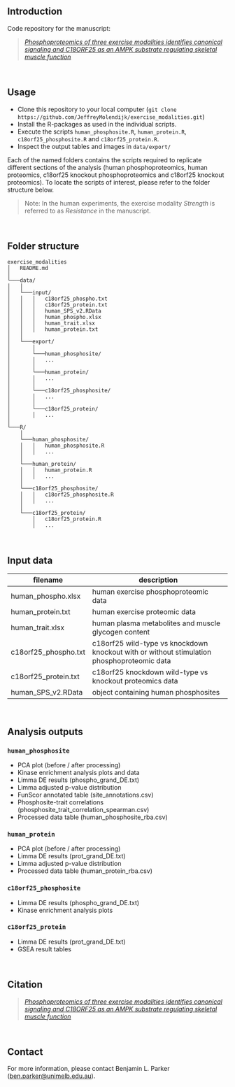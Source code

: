 ## Introduction

Code repository for the manuscript:

> <cite>[Phosphoproteomics of three exercise modalities identifies canonical signaling and C18ORF25 as an AMPK substrate regulating skeletal muscle function](https://www.sciencedirect.com/science/article/pii/S1550413122003023)</cite>

<br>

## Usage

- Clone this repository to your local computer (`git clone https://github.com/JeffreyMolendijk/exercise_modalities.git`)
- Install the R-packages as used in the individual scripts.
- Execute the scripts `human_phosphosite.R`, `human_protein.R`, `c18orf25_phosphosite.R` and `c18orf25_protein.R`.
- Inspect the output tables and images in `data/export/`

Each of the named folders contains the scripts required to replicate different sections of the analysis (human phosphoproteomics, human proteomics, c18orf25 knockout phosphoproteomics and c18orf25 knockout proteomics). To locate the scripts of interest, please refer to the folder structure below.

> Note: In the human experiments, the exercise modality _Strength_ is referred to as _Resistance_ in the manuscript.

<br>

## Folder structure

```
exercise_modalities
│   README.md
│
└───data/
│   │
│   └───input/
│   │   │   c18orf25_phospho.txt
│   │   │   c18orf25_protein.txt
│   │   │   human_SPS_v2.RData
│   │   │   human_phospho.xlsx
│   │   │   human_trait.xlsx
│   │   │   human_protein.txt
│   │
│   └───export/
│       │
│       └───human_phosphosite/
│       │   ...
│       │
│       └───human_protein/
│       │   ...
│       │
│       └───c18orf25_phosphosite/
│       │   ...
│       │
│       └───c18orf25_protein/
│       │   ...
│
└───R/
    │
    └───human_phosphosite/
    │   │   human_phosphosite.R
    │   │   ...
    │
    └───human_protein/
    │   │   human_protein.R
    │   │   ...
    │
    └───c18orf25_phosphosite/
    │   │   c18orf25_phosphosite.R
    │   │   ...
    │
    └───c18orf25_protein/
        │   c18orf25_protein.R
        │   ...
```

<br>

## Input data

| filename             | description                                                                                |
| -------------------- | ------------------------------------------------------------------------------------------ |
| human_phospho.xlsx   | human exercise phosphoproteomic data                                                       |
| human_protein.txt    | human exercise proteomic data                                                              |
| human_trait.xlsx     | human plasma metabolites and muscle glycogen content                                       |
| c18orf25_phospho.txt | c18orf25 wild-type vs knockdown knockout with or without stimulation phosphoproteomic data |
| c18orf25_protein.txt | c18orf25 knockdown wild-type vs knockout proteomics data                                   |
| human_SPS_v2.RData   | object containing human phosphosites                                                       |

<br>

## Analysis outputs

### `human_phosphosite`

- PCA plot (before / after processing)
- Kinase enrichment analysis plots and data
- Limma DE results (phospho_grand_DE.txt)
- Limma adjusted p-value distribution
- FunScor annotated table (site_annotations.csv)
- Phosphosite-trait correlations (phosphosite_trait_correlation_spearman.csv)
- Processed data table (human_phosphosite_rba.csv)

### `human_protein`

- PCA plot (before / after processing)
- Limma DE results (prot_grand_DE.txt)
- Limma adjusted p-value distribution
- Processed data table (human_protein_rba.csv)

### `c18orf25_phosphosite`

- Limma DE results (phospho_grand_DE.txt)
- Kinase enrichment analysis plots

### `c18orf25_protein`

- Limma DE results (prot_grand_DE.txt)
- GSEA result tables

<br>

## Citation

> <cite>[Phosphoproteomics of three exercise modalities identifies canonical signaling and C18ORF25 as an AMPK substrate regulating skeletal muscle function](https://www.sciencedirect.com/science/article/pii/S1550413122003023)</cite>

<br>

## Contact

For more information, please contact Benjamin L. Parker (ben.parker@unimelb.edu.au).
